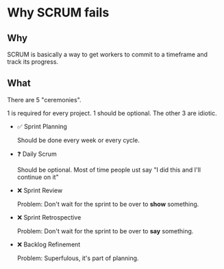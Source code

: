 <!-- tags: mildly interesting -->
<!-- comments: false -->
<!-- hidden -->

# Why SCRUM fails

<!-- START TAGS -->
<!-- END TAGS -->

## Why

SCRUM is basically a way to get workers to commit to a timeframe and
track its progress.


## What

There are 5 "ceremonies".

1 is required for every project. 1 should be optional. The other 3 are
idiotic.

- ✅ Sprint Planning

  Should be done every week or every cycle.

- ❓ Daily Scrum

  Should be optional. Most of time people ust say "I did this and I'll
  continue on it"

- ❌ Sprint Review

  Problem: Don't wait for the sprint to be over to **show** something.

- ❌ Sprint Retrospective

  Problem: Don't wait for the sprint to be over to **say** something.

- ❌ Backlog Refinement

  Problem: Superfulous, it's part of planning.
